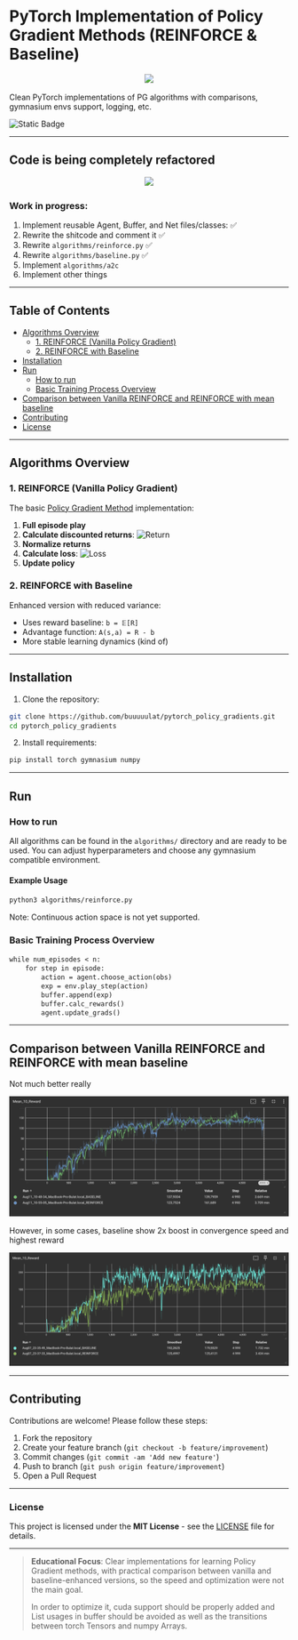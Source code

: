 # PyTorch Implementation of Policy Gradient Methods (REINFORCE & Baseline)

<p align="center">
  <img src="https://gymnasium.farama.org/_images/lunar_lander.gif" width="300"/>
</p>

Clean PyTorch implementations of PG algorithms with comparisons, gymnasium
envs support, logging, etc.

![Static Badge](https://img.shields.io/badge/status-WIP-blue)

---

## Code is being completely refactored
<p align="center">
  <img src="https://i.pinimg.com/236x/6b/7a/f4/6b7af47cf6889a90ea178ed89c089a82.jpg" width="100"/>
</p>

### Work in progress:
1. Implement reusable Agent, Buffer, and Net files/classes: ✅
2. Rewrite the shitcode and comment it ✅
3. Rewrite `algorithms/reinforce.py` ✅
4. Rewrite `algorithms/baseline.py` ✅
5. Implement `algorithms/a2c`
6. Implement other things

---

## Table of Contents
- [Algorithms Overview](#algorithms-overview)
  - [1. REINFORCE (Vanilla Policy Gradient)](#1-reinforce-vanilla-policy-gradient)
  - [2. REINFORCE with Baseline](#2-reinforce-with-baseline)
- [Installation](#installation)
- [Run](#run)
  - [How to run](#how-to-run)
  - [Basic Training Process Overview](#basic-training-process-overview)
- [Comparison between Vanilla REINFORCE and REINFORCE with mean baseline](#comparison-between-vanilla-reinforce-and-reinforce-with-mean-baseline)
- [Contributing](#contributing)
- [License](#license)

---

## Algorithms Overview
### 1. REINFORCE (Vanilla Policy Gradient)
The basic [Policy Gradient Method](https://en.wikipedia.org/wiki/Policy_gradient_method) implementation:
1. **Full episode play**
2. **Calculate discounted returns**:
   ![Return](https://latex.codecogs.com/svg.image?\%20$Q_{k,t}%20=%20\sum_{i=0}^{T-t}%20\gamma^i%20r_{t+i}$)
3. **Normalize returns**
4. **Calculate loss**:
   ![Loss](https://latex.codecogs.com/svg.image?\%20$L%20=%20-\sum_{t=0}^{T}%20\log%20\pi_\theta(a_t%20\mid%20s_t)\,R_t$)
5. **Update policy**

### 2. REINFORCE with Baseline
Enhanced version with reduced variance:
- Uses reward baseline: `b = 𝔼[R]`
- Advantage function: `A(s,a) = R - b`
- More stable learning dynamics (kind of)

---

## Installation
1. Clone the repository:  
```bash
git clone https://github.com/buuuuulat/pytorch_policy_gradients.git
cd pytorch_policy_gradients
```

2. Install requirements:
```bash
pip install torch gymnasium numpy
```

---

## Run
### How to run
All algorithms can be found in the `algorithms/` directory and are ready
to be used. You can adjust hyperparameters and choose any gymnasium compatible
environment.

#### Example Usage
```bash
python3 algorithms/reinforce.py
```

Note: Continuous action space is not yet supported.

### Basic Training Process Overview
```pseudocode
while num_episodes < n:
    for step in episode:
        action = agent.choose_action(obs)
        exp = env.play_step(action)
        buffer.append(exp)
        buffer.calc_rewards()
        agent.update_grads()
```

---

## Comparison between **Vanilla REINFORCE** and **REINFORCE with mean baseline**
Not much better really

![Algorithm Comparison](data/graph1.png)

However, in some cases, baseline show 2x boost in convergence
speed and highest reward

![Algorithm Comparison](data/graph2.png)

---

## Contributing
Contributions are welcome! Please follow these steps:
1. Fork the repository
2. Create your feature branch (`git checkout -b feature/improvement`)
3. Commit changes (`git commit -am 'Add new feature'`)
4. Push to branch (`git push origin feature/improvement`)
5. Open a Pull Request

---

### License
This project is licensed under the **MIT License** - see the [LICENSE](LICENSE) file for details.

---
> **Educational Focus**: Clear implementations for learning Policy Gradient methods, with practical comparison between
> vanilla and baseline-enhanced versions, so the speed and optimization were not the main goal.
>
> In order to optimize it, cuda support should be properly added and List usages in buffer should be avoided as well
> as the transitions between torch Tensors and numpy Arrays.